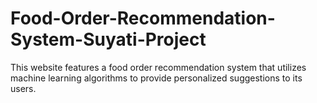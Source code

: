 # Food-Order-Recommendation-System-Suyati-Project
This website features a food order recommendation system that utilizes machine learning algorithms to provide personalized suggestions to its users.
